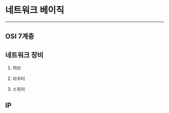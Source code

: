 # 네트워크 베이직
-----------------------------------------

## OSI 7계층

## 네트워크 장비

1.  허브


2.  라우터


3.  스위치


## IP 

